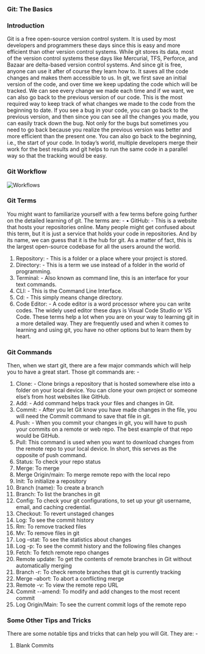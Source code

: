 ### Git: The Basics


### Introduction

Git is a free open-source version control system. It is used by most developers and programmers these days since this is easy and more efficient than other version control systems. While git stores its data, most of the version control systems these days like Mercurial, TFS, Perforce, and Bazaar are delta-based version control systems. And since git is free, anyone can use it after of course they learn how to. It saves all the code changes and makes them accessible to us. 
In git, we first save an initial version of the code, and over time we keep updating the code which will be tracked. We can see every change we made each time and if we want, we can also go back to the previous version of our code. This is the most required way to keep track of what changes we made to the code from the beginning to date. If you see a bug in your code, you can go back to the previous version, and then since you can see all the changes you made, you can easily track down the bug. Not only for the bugs but sometimes you need to go back because you realize the previous version was better and more efficient than the present one. You can also go back to the beginning, i.e., the start of your code. 
In today’s world, multiple developers merge their work for the best results and git helps to run the same code in a parallel way so that the tracking would be easy. 


### Git Workflow

 ![Workflows](https://miro.medium.com/max/1050/1*PVERoKNe2xxW2_-6uxaAIA.jpeg)


### Git Terms

You might want to familiarize yourself with a few terms before going further on the detailed learning of git. The terms are: - 
•	GitHub: - This is a website that hosts your repositories online. Many people might get confused about this term, but it is just a service that holds your code in repositories. And by its name, we can guess that it is the hub for git. As a matter of fact, this is the largest open-source codebase for all the users around the world. 
1.	Repository: - This is a folder or a place where your project is stored.
2.	Directory: - This is a term we use instead of a folder in the world of programming. 
3.	Terminal: - Also known as command line, this is an interface for your text commands.
4.	CLI: - This is the Command Line Interface.
5.	Cd: - This simply means change directory.
6.	Code Editor: - A code editor is a word processor where you can write codes. The widely used editor these days is Visual Code Studio or VS Code. 
These terms help a lot when you are on your way to learning git in a more detailed way. They are frequently used and when it comes to learning and using git, you have no other options but to learn them by heart.


### Git Commands

Then, when we start git, there are a few major commands which will help you to have a great start. Those git commands are: -
1.	Clone: - Clone brings a repository that is hosted somewhere else into a folder on your local device. You can clone your own project or someone else’s from host websites like GitHub. 
2.	Add: - Add command helps track your files and changes in Git.
3.	Commit: - After you let Git know you have made changes in the file, you will need the Commit command to save that file in git.
4.	Push: - When you commit your changes in git, you will have to push your commits on a remote or web repo. The best example of that repo would be GitHub. 
5.	Pull: This command is used when you want to download changes from the remote repo to your local device. In short, this serves as the opposite of push command. 
6.	Status: To check your repo status
7.	Merge: To merge 
8.	Merge Origin/main: To merge remote repo with the local repo
9.	Init: To initialize a repository
10.	Branch (name): To create a branch
11.	Branch: To list the branches in git
12.	Config: To check your git configurations, to set up your git username, email, and caching credential. 
13.	Checkout: To revert unstaged changes
14.	Log: To see the commit history
15.	Rm: To remove tracked files
16.	Mv: To remove files in git
17.	Log –stat: To see the statistics about changes
18.	Log -p: To see the commit history and the following files changes
19.	Fetch: To fetch remote repo changes
20.	Remote update: To get the contents of remote branches in Git without automatically merging
21.	Branch -r: To check remote branches that git is currently tracking
22.	Merge –abort: To abort a conflicting merge
23.	Remote -v: To view the remote repo URL
24.	Commit --amend: To modify and add changes to the most recent commit
25.	Log Origin/Main: To see the current commit logs of the remote repo

### Some Other Tips and Tricks

There are some notable tips and tricks that can help you will Git. They are: - 
1.	Blank Commits 
